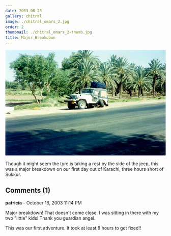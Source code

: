 ```yaml
---
date: 2003-08-23
gallery: chitral
image: ./chitral_omars_2.jpg
order: 2
thumbnail: ./chitral_omars_2-thumb.jpg
title: Major Breakdown
---
```


![Major Breakdown](./chitral_omars_2.jpg)

Though it might seem the tyre is taking a rest by the side of the jeep, this was a major breakdown on our first day out of Karachi, three hours short of Sukkur.

<div id="comments">

## Comments (1)

<div id="comment">

**patricia** - October 16, 2003 11:14 PM

Major breakdown! That doesn't come close. I was sitting in there with my two "little" kids! Thank you guardian angel.

This was our first adventure. It took at least 8 hours to get fixed!!

</div>

</div>
